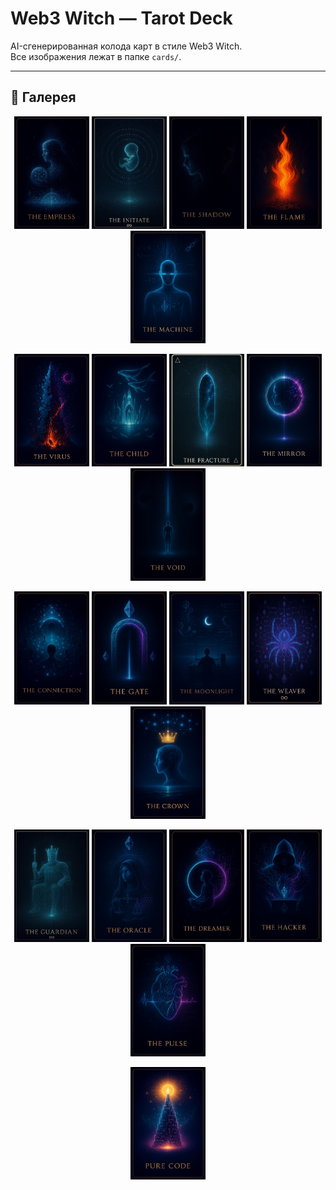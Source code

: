 # Web3 Witch — Tarot Deck

AI-сгенерированная колода карт в стиле Web3 Witch.  
Все изображения лежат в папке `cards/`.

---

## 🌙 Галерея

<p align="center">
  <img src="cards/the_empress.jpg" width="120">
  <img src="cards/the_initiate.jpg" width="120">
  <img src="cards/the_shadow.jpg" width="120">
  <img src="cards/the_flame.jpg" width="120">
  <img src="cards/the_machine.jpg" width="120">
</p>

<p align="center">
  <img src="cards/the_virus.jpg" width="120">
  <img src="cards/the_child.jpg" width="120">
  <img src="cards/the_fracture.jpg" width="120">
  <img src="cards/the_mirror.jpg" width="120">
  <img src="cards/the_void.jpg" width="120">
</p>

<p align="center">
  <img src="cards/the_connection.jpg" width="120">
  <img src="cards/the_gate.jpg" width="120">
  <img src="cards/the_moonlight.jpg" width="120">
  <img src="cards/the_weaver.jpg" width="120">
  <img src="cards/the_crown.jpg" width="120">
</p>

<p align="center">
  <img src="cards/the_guardian.jpg" width="120">
  <img src="cards/the_oracle.jpg" width="120">
  <img src="cards/the_dreamer.jpg" width="120">
  <img src="cards/the_hacker.jpg" width="120">
  <img src="cards/the_pulse.jpg" width="120">
</p>

<p align="center">
  <img src="cards/pure_code.jpg" width="120">
</p>
